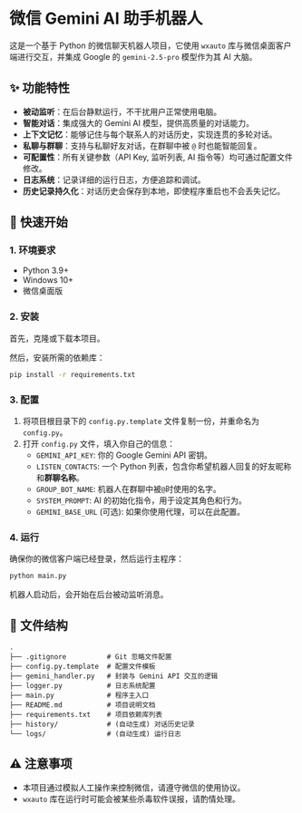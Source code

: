 # 微信 Gemini AI 助手机器人

这是一个基于 Python 的微信聊天机器人项目，它使用 `wxauto` 库与微信桌面客户端进行交互，并集成 Google 的 `gemini-2.5-pro` 模型作为其 AI 大脑。

## ✨ 功能特性

- **被动监听**：在后台静默运行，不干扰用户正常使用电脑。
- **智能对话**：集成强大的 Gemini AI 模型，提供高质量的对话能力。
- **上下文记忆**：能够记住与每个联系人的对话历史，实现连贯的多轮对话。
- **私聊与群聊**：支持与私聊好友对话，在群聊中被 `@` 时也能智能回复。
- **可配置性**：所有关键参数（API Key, 监听列表, AI 指令等）均可通过配置文件修改。
- **日志系统**：记录详细的运行日志，方便追踪和调试。
- **历史记录持久化**：对话历史会保存到本地，即使程序重启也不会丢失记忆。

## 🚀 快速开始

### 1. 环境要求

- Python 3.9+
- Windows 10+
- 微信桌面版

### 2. 安装

首先，克隆或下载本项目。

然后，安装所需的依赖库：
```bash
pip install -r requirements.txt
```

### 3. 配置

1.  将项目根目录下的 `config.py.template` 文件复制一份，并重命名为 `config.py`。
2.  打开 `config.py` 文件，填入你自己的信息：
    - `GEMINI_API_KEY`: 你的 Google Gemini API 密钥。
    - `LISTEN_CONTACTS`: 一个 Python 列表，包含你希望机器人回复的好友昵称和**群聊名称**。
    - `GROUP_BOT_NAME`: 机器人在群聊中被`@`时使用的名字。
    - `SYSTEM_PROMPT`: AI 的初始化指令，用于设定其角色和行为。
    - `GEMINI_BASE_URL` (可选): 如果你使用代理，可以在此配置。

### 4. 运行

确保你的微信客户端已经登录，然后运行主程序：

```bash
python main.py
```

机器人启动后，会开始在后台被动监听消息。

## 📝 文件结构

```
.
├── .gitignore          # Git 忽略文件配置
├── config.py.template  # 配置文件模板
├── gemini_handler.py   # 封装与 Gemini API 交互的逻辑
├── logger.py           # 日志系统配置
├── main.py             # 程序主入口
├── README.md           # 项目说明文档
├── requirements.txt    # 项目依赖库列表
├── history/            # (自动生成) 对话历史记录
└── logs/               # (自动生成) 运行日志
```

## ⚠️ 注意事项

- 本项目通过模拟人工操作来控制微信，请遵守微信的使用协议。
- `wxauto` 库在运行时可能会被某些杀毒软件误报，请酌情处理。